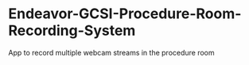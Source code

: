 # Endeavor-GCSI-Procedure-Room-Recording-System
App to record multiple webcam streams in the procedure room
